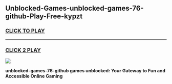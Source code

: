 
## Unblocked-Games-unblocked-games-76-github-Play-Free-kypzt
<h3>
<a href="https://premium76.site?title=unblocked-games-76-github&ref=20M">CLICK TO PLAY</a></h3>
<hr>

<h3>
<a href="https://premium76.site?title=unblocked-games-76-github&ref=20M">CLICK 2 PLAY</a>
  
</h3>

<a href="https://premium76.site?title=unblocked-games-76-github&ref=19M"><img src="https://clearcache.store/games.png"></a>


**unblocked-games-76-github games unblocked: Your Gateway to Fun and Accessible Online Gaming**
